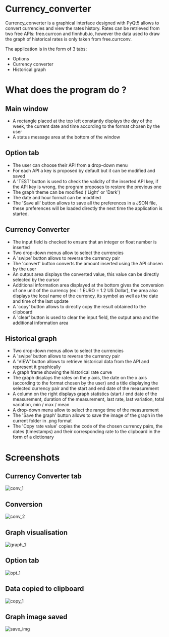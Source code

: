 # Currency_converter
Currency_converter is a graphical interface designed with PyQt5 allows to convert currencies and view the rates history. 
Rates can be retrieved from two free APIs: free.currcon and finnhub.io, however the data used to draw the graph of historical rates is only taken from free.currconv.

The application is in the form of 3 tabs:
- Options
- Currency converter
- Historical graph

# What does the program do ?
## Main window
- A rectangle placed at the top left constantly displays the day of the week, the current date and time according to the format chosen by the user
- A status message area at the bottom of the window

## Option tab
- The user can choose their API from a drop-down menu
- For each API a key is proposed by default but it can be modified and saved
- A 'TEST' button is used to check the validity of the inserted API key, if the API key is wrong, the program proposes to restore the previous one
- The graph theme can be modified ('Light' or 'Dark')
- The date and hour format can be modified
- The 'Save all' button allows to save all the preferences in a JSON file, these preferences will be loaded directly the next time the application is started.

## Currency Converter
- The input field is checked to ensure that an integer or float number is inserted
- Two drop-down menus allow to select the currencies
- A 'swipe' button allows to reverse the currency pair
- The 'convert' button converts the amount inserted using the API chosen by the user
- An output area displays the converted value, this value can be directly selected by the cursor
- Additional information area displayed at the bottom gives the conversion of one unit of the currency (ex : 1 EURO = 1.2 US Dollar), the area also displays the local name of the currency, its symbol as well as the date and time of the last update
- A 'copy' button allows to directly copy the result obtained to the clipboard
- A 'clear' button is used to clear the input field, the output area and the additional information area

## Historical graph
- Two drop-down menus allow to select the currencies
- A 'swipe' button allows to reverse the currency pair
- A 'VIEW' button allows to retrieve historical data from the API and represent it graphically
- A graph frame showing the historical rate curve
- The graph displays the rates on the y axis, the date on the x axis (according to the format chosen by the user) and a title displaying the selected currency pair and the start and end date of the measurement
- A column on the right displays graph statistics (start / end date of the measurement, duration of the measurement, last rate, last variation, total variation, min / max / mean
- A drop-down menu allow to select the range time of the measurement
- The 'Save the graph' button allows to save the image of the graph in the current folder in .png format
- The 'Copy rate value' copies the code of the chosen currency pairs, the dates (timestamps) and their corresponding rate to the clipboard in the form of a dictionary

# Screenshots
## Currency Converter tab 
![conv_1](https://user-images.githubusercontent.com/11463619/117135045-b81cbe80-ada6-11eb-882c-c0583fc42bd2.png)
## Conversion
![conv_2](https://user-images.githubusercontent.com/11463619/117135049-b8b55500-ada6-11eb-97ba-4e8b1c082130.png)
## Graph visualisation
![graph_1](https://user-images.githubusercontent.com/11463619/117135053-b8b55500-ada6-11eb-93be-b0dd4ba82d23.png)
## Option tab
![opt_1](https://user-images.githubusercontent.com/11463619/117135054-b94deb80-ada6-11eb-857d-8404625424f2.png)
## Data copied to clipboard
![copy_1](https://user-images.githubusercontent.com/11463619/117135051-b8b55500-ada6-11eb-8830-459ab4be7ab7.png)
## Graph image saved
![save_img](https://user-images.githubusercontent.com/11463619/117135056-b94deb80-ada6-11eb-8a97-787ae8791439.png)

